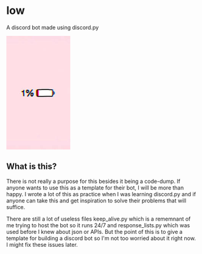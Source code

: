 # low
A discord bot made using discord.py

![](https://raw.githubusercontent.com/buzZ-exe/low/master/pic.jpg?token=AQJMTP3GBHJWGZRTZVPVAZLBMVYTU)

## What is this?
There is not really a purpose for this besides it being a code-dump. If anyone wants to use this as a template for their bot, I will be more than happy.
I wrote a lot of this as practice when I was learning discord.py and if anyone can take this and get inspiration to solve their problems that will suffice.

There are still a lot of useless files keep_alive.py which is a rememnant of me trying to host the bot so it runs 24/7 and response_lists.py which was used before I knew about json or APIs.
But the point of this is to give a template for building a discord bot so I'm not too worried about it right now. I might fix these issues later.
